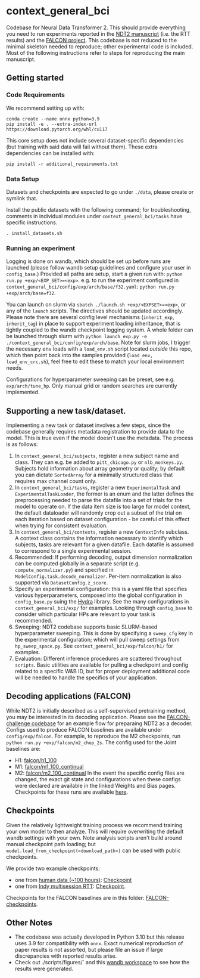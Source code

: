 # context_general_bci
Codebase for Neural Data Transformer 2. This should provide everything you need to run experiments reported in the [NDT2 manuscript](https://www.biorxiv.org/content/10.1101/2023.09.18.558113v1) (i.e. the RTT results) and the [FALCON project](https://snel-repo.github.io/falcon). This codebase is not reduced to the minimal skeleton needed to reproduce; other experimental code is included. Most of the following instructions refer to steps for reproducing the main manuscript.


## Getting started

### Code Requirements
We recommend setting up with:
```
conda create --name onnx python=3.9
pip install -e . --extra-index-url https://download.pytorch.org/whl/cu117
```

This core setup does not include several dataset-specific dependencies (but training with said data will fail without them). These extra dependencies can be installed with:
```
pip install -r additional_requirements.txt
```

### Data Setup
Datasets and checkpoints are expected to go under `./data`, please create or symlink that.

Install the public datasets with the following command; for troubleshooting, comments in individual modules under `context_general_bci/tasks` have specific instructions.
```
. install_datasets.sh
```

### Running an experiment
Logging is done on wandb, which should be set up before runs are launched (please follow wandb setup guidelines and configure your user in `config_base`.)
Provided all paths are setup, start a given run with:
`python run.py +exp/<EXP_SET>=<exp>`.
e.g. to run the experiment configured in `context_general_bci/config/exp/arch/base/f32.yaml`: `python run.py +exp/arch/base=f32`.

You can launch on slurm via `sbatch ./launch.sh +exp/<EXPSET>=<exp>`, or any of the `launch` scripts. The directives should be updated accordingly. Please note there are several config level mechanisms (`inherit_exp`, `inherit_tag`) in place to support experiment loading inheritance, that is tightly coupled to the wandb checkpoint logging system.
A whole folder can be launched through slurm with `python launch_exp.py -e ./context_general_bci/config/exp/arch/base`.
Note for slurm jobs, I trigger the necessary env loads with a `load_env.sh` script located _outside_ this repo, which then point back into the samples provided (`load_env, load_env_crc.sh`), feel free to edit these to match your local environment needs.

Configurations for hyperparameter sweeping can be preset, see e.g. `exp/arch/tune_hp`. Only manual grid or random searches are currently implemented.

## Supporting a new task/dataset.
Implementing a new task or dataset involves a few steps, since the codebase generally requires metadata registration to provide data to the model. This is true even if the model doesn't use the metadata. The process is as follows:
1. In `context_general_bci/subjects`, register a new subject name and class. They can e.g. be added to `pitt_chicago.py` or `nlb_monkeys.py`. Subjects hold information about array geometry or quality; by default you can dictate `SortedArray` for a minimally structured class that requires max channel count only.
2. In `context_general_bci/tasks`, register a new `ExperimentalTask` and `ExperimentalTaskLoader`, the former is an enum and the latter defines the preprocessing needed to parse the datafile into a set of trials for the model to operate on. If the data item size is too large for model context, the default dataloader will randomly crop out a subset of the trial on each iteration based on dataset configuration - be careful of this effect when trying for consistent evaluation.
3. In `context_general_bci/contexts`, register a new `ContextInfo` subclass. A context class contains the information necessary to identify which subjects, tasks are relevant for a given datafile. Each datafile is assumed to correspond to a single experimental session.
4. Recommended: If performing decoding, output dimension normalization can be computed globally in a separate script (e.g. `compute_normalizer.py`) and specified in `ModelConfig.task.decode_normalizer`. Per-item normalization is also supported via `DatasetConfig.z_score`.
5. Specify an experimental configuration: this is a yaml file that specifies various hyperparameters, composed into the global configuration in `config_base.py` suing the [Hydra](https://hydra.cc/) library. See the many configurations in `context_general_bci/exp/` for examples. Looking through `config_base` to consider which particular HPs are relevant to your task is recommended.
6. Sweeping: NDT2 codebase supports basic SLURM-based hyperparameter sweeping. This is done by specifying a `sweep_cfg` key in the experimental configuration; which will pull sweep settings from `hp_sweep_space.py`. See `context_general_bci/exp/falcon/h1/` for examples.
7. Evaluation: Different inference procedures are scattered throughout `scripts`. Basic utilities are available for pulling a checkpoint and config related to a specific W&B ID, but for proper deployment additional code will be needed to handle the specifics of your application.

## Decoding applications (FALCON)
While NDT2 is initially described as a self-supervised pretraining method, you may be interested in its decoding application. Please see the [FALCON-challenge codebase](https://github.com/snel-repo/falcon-challenge) for an example flow for preparaing NDT2 as a decoder. Configs used to produce FALCON baselines are available under `config/exp/falcon`. For example, to reproduce the M2 checkpoints, run `python run.py +exp/falcon/m2_chop_2s`.
The config used for the Joint baselines are:
- H1: [falcon/h1_100](https://wandb.ai/joelye9/context_general_bci/runs/8l13b722?nw=nwuserjoelye9)
- M1: [falcon/m1_100_continual](https://wandb.ai/joelye9/context_general_bci/runs/b6bzlvc1?nw=nwuserjoelye9)
- M2: [falcon/m2_100_continual](https://wandb.ai/joelye9/context_general_bci/runs/rbajwckl/overview?nw=nwuserjoelye9)
In the event the specific config files are changed, the exact git state and configurations when these configs were declared are available in the linked Weights and Bias pages.
Checkpoints for these runs are available [here](https://drive.google.com/drive/u/0/folders/1ijvmPcbyjHlLEoWWSSZrNm1bBojGgrZG).

## Checkpoints
Given the relatively lightweight training process we recommend training your own model to then analyze. This will require overwriting the default wandb settings with your own.
Note analysis scripts aren't build around manual checkpoint path loading; but `model.load_from_checkpoint(<download_path>)` can be used with public checkpoints.

We provide two example checkpoints:
- one from [human data (~100 hours)](https://wandb.ai/joelye9/context_general_bci/runs/j7mq2snc/overview): [Checkpoint](https://drive.google.com/file/d/1sdZAVIlH2CCh856BjQlEdKpRUO0IUGdU/view?usp=drive_link)
- one from [Indy multisession RTT](https://wandb.ai/joelye9/context_general_bci/runs/uych1wae?workspace=user-joelye9): [Checkpoint](https://drive.google.com/file/d/1hhC4n1UyiYjCcv1nlO6ESljNhr8qVlUF/view?usp=share_link).

Checkpoints for the FALCON baselines are in this folder: [FALCON-checkpoints](https://drive.google.com/drive/folders/1ijvmPcbyjHlLEoWWSSZrNm1bBojGgrZG?usp=sharing).


## Other Notes
- The codebase was actually developed in Python 3.10 but this release uses 3.9 for compatibility with `onnx`. Exact numerical reproduction of paper results is not asserted, but please file an issue if large discrepancies with reported results arise.
- Check out ./scripts/figures/` and this [wandb workspace](https://wandb.ai/joelye9/context_general_bci) to see how the results were generated.



